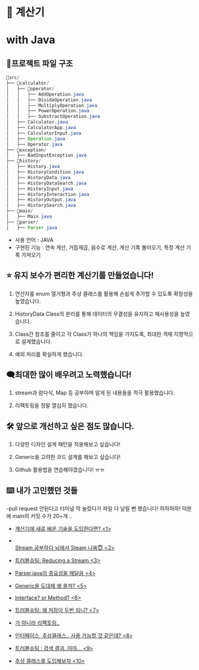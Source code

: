 # 🧮 계산기

# with Java

## 📜프로젝트 파일 구조
```java
📁src/
├── 📁calculator/
│   ├── 📁operator/
│   │   ├── AddOperation.java
│   │   ├── DivideOperation.java
│   │   ├── MultiplyOperation.java
│   │   ├── PowerOperation.java
│   │   ├── SubstractOperation.java
│   ├── Calculator.java
│   ├── CalculatorApp.java
│   ├── CalculatorInput.java
│   ├── Operation.java
│   ├── Operator.java
├── 📁exception/
│   ├── BadInputException.java
├── 📁history/
│   ├── History.java
│   ├── HistoryCondition.java
│   ├── HistoryData.java
│   ├── HistoryDataSearch.java
│   ├── HistoryInput.java
│   ├── HistoryInteraction.java
│   ├── HistoryOutput.java
│   ├── HistorySearch.java
├── 📁main/
│   ├── Main.java
├── 📁parser/
│   ├── Parser.java


```
- 사용 언어 : JAVA 
- 구현된 기능 : 연속 계산, 거듭제곱, 음수로 계산, 계산 기록 불러오기, 특정 계산 기록 가져오기



## ⭐ 유지 보수가 편리한 계산기를 만들었습니다!
1. 연산자를 enum 열거형과 추상 클래스를 활용해 손쉽게 추가할 수 있도록 확장성을 높였습니다.

2. HistoryData Class의 분리를 통해 데이터의 무결성을 유지하고 재사용성을 높였습니다.

3. Class간 참조를 줄이고 각 Class가 하나의 책임을 가지도록, 최대한 객체 지향적으로 설계했습니다.

4. 예외 처리를 확실하게 했습니다.


## 🗨️최대한 많이 배우려고 노력했습니다!
1. stream과 람다식, Map 등 공부하며 알게 된 내용들을 적극 활용했습니다.

2. 리팩토링을 정말 열심히 했습니다.



## 🛠 앞으로 개선하고 싶은 점도 많습니다.

1. 다양한 디자인 설계 패턴을 적용해보고 싶습니다! 

2. Generic을 고려한 코드 설계를 해보고 싶습니다!

3. Github 활용법을 연습해야겠습니다! ㅠㅠ



## ⌨️ 내가 고민했던 것들

-pull request 안된다고 터미널 막 눌렀다가 파일 다 날릴 뻔 했습니다! 하하하하! 덕분에 main의 커밋 수가 20+개 ..

- [
계산기에 새로 배운 기술을 도입한다면? <1>](https://roqkfchqh.tistory.com/48)   

- [ 	
Stream 공부하다 뇌에서 Steam 나옴😇 <2>](https://roqkfchqh.tistory.com/49)

- [	
트러블슈팅: Reducing a Stream <3>](https://roqkfchqh.tistory.com/51)

- [
Parser.java의 중요성을 깨달음 <4>](https://roqkfchqh.tistory.com/53)

- [	
Generic을 도대체 왜 쓸까? <5>](https://roqkfchqh.tistory.com/54)

- [	
Interface? or Method? <6>](https://roqkfchqh.tistory.com/55)

- [	
트러블슈팅: 왜 저장이 두번 되니? <7>](https://roqkfchqh.tistory.com/56)

- [
<finish> 가 아니라 리팩토링..](https://roqkfchqh.tistory.com/58)   

- [
인터페이스, 추상클래스.. 사용 가능할 것 같은데? <8>](https://roqkfchqh.tistory.com/59)   

- [
트러블슈팅 : 검색 결과..아아... <9>](https://roqkfchqh.tistory.com/60)   

- [
추상 클래스를 도입해보자 <10>](https://roqkfchqh.tistory.com/62)   

